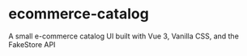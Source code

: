 # ecommerce-catalog
A small e-commerce catalog UI built with Vue 3, Vanilla CSS, and the FakeStore API
